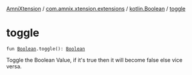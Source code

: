[AmniXtension](../../index.md) / [com.amnix.xtension.extensions](../index.md) / [kotlin.Boolean](index.md) / [toggle](./toggle.md)

# toggle

`fun `[`Boolean`](https://kotlinlang.org/api/latest/jvm/stdlib/kotlin/-boolean/index.html)`.toggle(): `[`Boolean`](https://kotlinlang.org/api/latest/jvm/stdlib/kotlin/-boolean/index.html)

Toggle the Boolean Value, if it's true then it will become false else vice versa.

